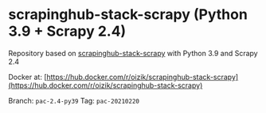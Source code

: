 # scrapinghub-stack-scrapy (Python 3.9 + Scrapy 2.4)

Repository based on [scrapinghub-stack-scrapy](https://github.com/scrapinghub/scrapinghub-stack-scrapy) with Python 3.9 and Scrapy 2.4

Docker at: [https://hub.docker.com/r/oizik/scrapinghub-stack-scrapy](https://hub.docker.com/r/oizik/scrapinghub-stack-scrapy)

Branch: `pac-2.4-py39` Tag: `pac-20210220`
